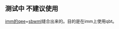 ## 测试中  不建议使用
[imm的qee](https://github.com/immortalwrt/packages/blob/master/net/qBittorrent-Enhanced-Edition)+[sbwml](https://github.com/sbwml/luci-app-qbittorrent)缝合出来的。目的是在imm上使用qbt。
